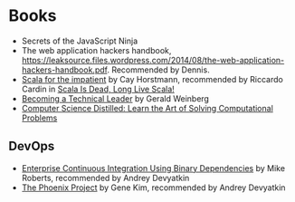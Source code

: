 # Books

* Secrets of the JavaScript Ninja
* The web application hackers handbook, https://leaksource.files.wordpress.com/2014/08/the-web-application-hackers-handbook.pdf. Recommended by Dennis.
* [Scala for the impatient](http://fileadmin.cs.lth.se/scala/scala-impatient.pdf) by Cay Horstmann, recommended by Riccardo Cardin in [Scala Is Dead, Long Live Scala!](https://dzone.com/articles/scala-is-dead-long-live-scala?edition=227181&utm_source=Daily%20Digest&utm_medium=email&utm_campaign=dd%202016-10-14)
* [Becoming a Technical Leader](http://www.amazon.com/Becoming-Technical-Leader-Gerald-Weinberg-ebook/dp/B004J4VV3I/) by Gerald Weinberg
* [Computer Science Distilled: Learn the Art of Solving Computational Problems](http://www.adlibris.com/se/bok/computer-science-distilled-learn-the-art-of-solving-computational-problems-9780997316025)

## DevOps
* [Enterprise Continuous Integration Using Binary
Dependencies](https://link.springer.com/content/pdf/10.1007/978-3-540-24853-8_22.pdf) by Mike Roberts, recommended by Andrey Devyatkin
* [The Phoenix Project](https://dzone.com/articles/book-review-phoenix-project) by Gene Kim, recommended by Andrey Devyatkin
